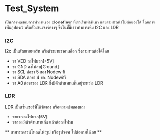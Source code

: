 # Test_System

เป็นการทดสอบการทำงานของ clonefleur ที่เราเริ่มทำกันมา และสามารถนำไปต่อยอดได้ โดยการเพิ่มอุปกรณ์ หรือตัวเซนเซอร์ต่างๆ ซึ่งในที่นี้เราาทำการเพิ่ม I2C และ LDR 

### I2C

I2c เป็นตัวขยายพอร์ท หรือตัวขยายขาอนาล็อก ซึ่งสามารถต่อได้โดย

  - ขา VDD ลงไฟบวก[+5V]
  - ขา GND ลงไฟลบ[Ground]
  - ขา SCL ต่อขา 5 ของ Nodewifi
  - ขา SDA ต่อขา 4 ของ Nodewifi
  - ขา A0  ต่อขาของ LDR ซึ่งมีตัวต้านทานกั้นอยู่ระหว่าง LDR 

### LDR

LDR เป็นเซ็นเซอร์ที่ใช้วัดแสง หรือความเข้มของแสง

  - ขาแรก ลงไฟบวก[5V]
  - ขาสอง มี่ตัวต้านทานกั้น แล้วต่อลงไฟลบ

** สามารถดาวน์โหลดไฟล์รูป หรือรูปวงจร ไปต่อตามได้เลย **

